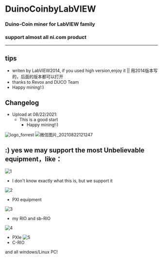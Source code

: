 # DuinoCoinbyLabVIEW
### Duino-Coin miner for LabVIEW family
### support almost all ni.com product

___




## tips



+ writen by LabVIEW2014, if you used high version,enjoy it || 用2014版本写的，后面的版本都可以打开
+ thanks to Revox and DUCO Team
+ Happy mining!:)


## Changelog



+ Upload at 08/22/2021:
  - This is a good start
    * Happy mining!:)

![logo_forrest](https://user-images.githubusercontent.com/20798114/130341892-79bf1684-5be7-417a-9d8c-7333267b8039.jpg)
![微信图片_20210822121247](https://user-images.githubusercontent.com/20798114/130341915-5b7671d0-f6dd-41dd-a58d-66086a5cca86.png)


## :) yes we may support the most Unbelievable equipment，like：

![1](https://user-images.githubusercontent.com/20798114/130341969-1ad57ea9-7b3c-4fd6-9997-9317bb2be202.png)

+ I don't know exactly what this is, but we support it


![2](https://user-images.githubusercontent.com/20798114/130341991-9bad89a3-067c-4f9b-b63d-b55166be543b.png)

+ PXI equipment

![3](https://user-images.githubusercontent.com/20798114/130342091-4ad668c2-ab08-4548-a708-dfdd7529f584.png)

+ my RIO and sb-RIO

![4](https://user-images.githubusercontent.com/20798114/130342092-78c7a306-b5c0-4d09-953d-2bf3374b95a1.png)

+ PXIe
![5](https://user-images.githubusercontent.com/20798114/130342095-c9117336-0b46-4a9c-9384-a5e090817479.jpg)
+ C-RIO

and all windows/Linux PC!
